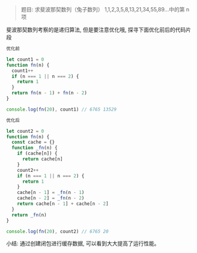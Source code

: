 > 题目: 求斐波那契数列（兔子数列） 1,1,2,3,5,8,13,21,34,55,89...中的第 n 项

斐波那契数列考察的是递归算法, 但是要注意优化哦, 探寻下面优化前后的代码片段

```js
优化前

let count1 = 0
function fn(n) {
  count1++
  if (n === 1 || n === 2) {
    return 1
  }
  return fn(n - 1) + fn(n - 2)
}

console.log(fn(20), count1) // 6765 13529
```

```js
优化后

let count2 = 0
function fn(n) {
  const cache = {}
  function _fn(n) {
    if (cache[n]) {
      return cache[n]
    }
    count2++
    if (n === 1 || n === 2) {
      return 1
    }
    cache[n - 1] = _fn(n - 1)
    cache[n - 2] = _fn(n - 2)
    return cache[n - 1] + cache[n - 2]
  }
  return _fn(n)
}

console.log(fn(20), count2) // 6765 20
```

小结: 通过创建闭包进行缓存数据, 可以看到大大提高了运行性能。